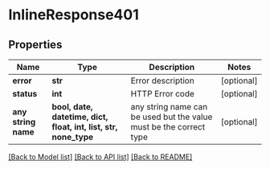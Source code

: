 # InlineResponse401


## Properties
Name | Type | Description | Notes
------------ | ------------- | ------------- | -------------
**error** | **str** | Error description | [optional] 
**status** | **int** | HTTP Error code | [optional] 
**any string name** | **bool, date, datetime, dict, float, int, list, str, none_type** | any string name can be used but the value must be the correct type | [optional]

[[Back to Model list]](../README.md#documentation-for-models) [[Back to API list]](../README.md#documentation-for-api-endpoints) [[Back to README]](../README.md)



